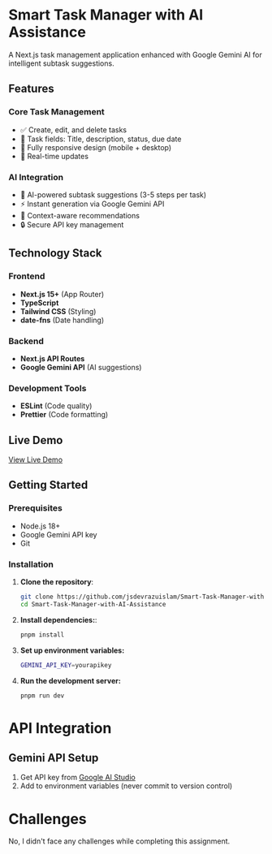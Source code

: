 # Smart Task Manager with AI Assistance

A Next.js task management application enhanced with Google Gemini AI for intelligent subtask suggestions.

## Features

### Core Task Management
- ✅ Create, edit, and delete tasks
- 📝 Task fields: Title, description, status, due date
- 📱 Fully responsive design (mobile + desktop)
- 🔄 Real-time updates

### AI Integration
- 🤖 AI-powered subtask suggestions (3-5 steps per task)
- ⚡ Instant generation via Google Gemini API
- 🎯 Context-aware recommendations
- 🔒 Secure API key management

## Technology Stack

### Frontend
- **Next.js 15+** (App Router)
- **TypeScript**
- **Tailwind CSS** (Styling)
- **date-fns** (Date handling)

### Backend
- **Next.js API Routes**
- **Google Gemini API** (AI suggestions)

### Development Tools
- **ESLint** (Code quality)
- **Prettier** (Code formatting)

## Live Demo

[View Live Demo](https://smart-task-manager-with-ai-assistan.vercel.app)

## Getting Started

### Prerequisites
- Node.js 18+
- Google Gemini API key
- Git

### Installation

1. **Clone the repository**:
   ```bash
   git clone https://github.com/jsdevrazuislam/Smart-Task-Manager-with-AI-Assistance.git
   cd Smart-Task-Manager-with-AI-Assistance

2. **Install dependencies:**:
   ```bash
   pnpm install
3. **Set up environment variables:**
   ```bash
   GEMINI_API_KEY=yourapikey
4. **Run the development server:**
   ```bash
   pnpm run dev
   ```
# API Integration
## Gemini API Setup

1. Get API key from [Google AI Studio](https://aistudio.google.com/app/apikey)
2. Add to environment variables (never commit to version control)

# Challenges
No, I didn't face any challenges while completing this assignment.